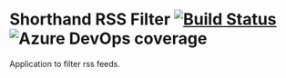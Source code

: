 # Shorthand RSS Filter [![Build Status](https://karl-sjogren.visualstudio.com/rss-filter/_apis/build/status/rss-filter-CI?branchName=master)](https://karl-sjogren.visualstudio.com/rss-filter/_build/latest?definitionId=1&branchName=master) ![Azure DevOps coverage](https://img.shields.io/azure-devops/coverage/karl-sjogren/rss-filter/1.svg)

Application to filter rss feeds.
